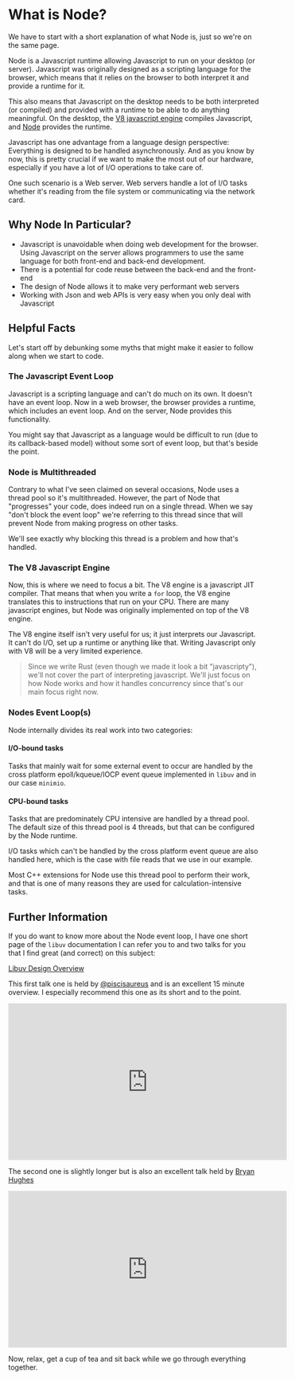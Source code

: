 # What is Node?

We have to start with a short explanation of what Node is, just so we're on the same page.

Node is a Javascript runtime allowing Javascript to run on your desktop (or server). Javascript was originally designed as a scripting language for the browser, which means that it relies on the browser to both interpret it and provide a runtime for it.

This also means that Javascript on the desktop needs to be both interpreted (or compiled) and provided with a runtime to be able to do anything meaningful. On the desktop, the [V8 javascript engine](https://en.wikipedia.org/wiki/V8_JavaScript_engine) compiles Javascript, and [Node](https://en.wikipedia.org/wiki/Node.js) provides the runtime.

Javascript has one advantage from a language design perspective: Everything is designed to be handled asynchronously. And as you know by now, this is pretty crucial if we want to make the most out of our hardware, especially if you have a lot of I/O operations to take care of.

One such scenario is a Web server. Web servers handle a lot of I/O tasks whether it's reading from the file system or communicating via the network card.

## Why Node In Particular?

- Javascript is unavoidable when doing web development for the browser. Using Javascript on the server allows programmers to use the same language for both front-end and back-end development.
- There is a potential for code reuse between the back-end and the front-end
- The design of Node allows it to make very performant web servers
- Working with Json and web APIs is very easy when you only deal with Javascript

## Helpful Facts

Let's start off by debunking some myths that might make it easier to follow along when we start to code.

### The Javascript Event Loop

Javascript is a scripting language and can't do much on its own. It doesn't have an event loop. Now in a web browser, the browser provides a runtime, which includes an event loop. And on the server, Node provides this functionality.

You might say that Javascript as a language would be difficult to run (due to its callback-based model) without some sort of event loop, but that's beside the point.

### Node is Multithreaded

Contrary to what I've seen claimed on several occasions, Node uses a thread pool so it's multithreaded. However, the part of Node that "progresses" your code, does indeed run on a single thread. When we say "don't block the event loop" we're referring to this thread since that will prevent Node from making progress on other tasks.

We'll see exactly why blocking this thread is a problem and how that's handled.

### The V8 Javascript Engine

Now, this is where we need to focus a bit. The V8 engine is a javascript JIT compiler. That means that when you write a `for` loop, the V8 engine translates this to instructions that run on your CPU. There are many javascript engines, but Node was originally implemented on top of the V8 engine.

The V8 engine itself isn't very useful for us; it just interprets our Javascript. It can't do I/O, set up a runtime or anything like that. Writing Javascript only with V8 will be a very limited experience.

> Since we write Rust (even though we made it look a bit "javascripty"), we'll not cover the part of interpreting javascript. We'll just focus on how Node works and how it handles concurrency since that's our main focus right now.

### Nodes Event Loop(s)

Node internally divides its real work into two categories:

#### I/O-bound tasks

Tasks that mainly wait for some external event to occur are handled by the cross platform epoll/kqueue/IOCP event queue implemented in `libuv` and in our case `minimio`.

#### CPU-bound tasks

Tasks that are predominately CPU intensive are handled by a thread pool. The default size of this thread pool is 4 threads, but that can be configured by the Node runtime.

I/O tasks which can't be handled by the cross platform event queue are also handled here, which is the case with file reads that we use in our example.

Most C++ extensions for Node use this thread pool to perform their work, and that is one of many reasons they are used for calculation-intensive tasks.

## Further Information

If you do want to know more about the Node event loop, I have one short page of the `libuv` documentation I can
refer you to and two talks for you that I find great (and correct) on this subject:

[Libuv Design Overview](http://docs.libuv.org/en/v1.x/design.html#design-overview)

This first talk one is held by [@piscisaureus](https://github.com/piscisaureus) and is an excellent 15 minute overview. I especially recommend this one as its short and to the point.
<iframe width="560" height="315" src="https://www.youtube.com/embed/PNa9OMajw9w" frameborder="0" allow="accelerometer; autoplay; encrypted-media; gyroscope; picture-in-picture" allowfullscreen></iframe>


The second one is slightly longer but is also an excellent talk held by [Bryan Hughes](https://github.com/nebrius)
<iframe width="560" height="315" src="https://www.youtube.com/embed/zphcsoSJMvM" frameborder="0" allow="accelerometer; autoplay; encrypted-media; gyroscope; picture-in-picture" allowfullscreen></iframe>

Now, relax, get a cup of tea and sit back while we go through everything together.
